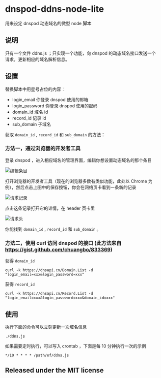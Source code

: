 # dnspod-ddns-node-lite

用来设定 dnspod 动态域名的微型 node 脚本

## 说明

只有一个文件 ddns.js ；只实现一个功能，向 dnspod 的动态域名接口发送一个请求，更新相应的域名解析信息。

## 设置

替换脚本中用星号占位的内容：

- login_email 你登录 dnspod 使用的邮箱
- login_password 你登录 dnspod 使用的密码
- domain_id 域名 id
- record_id 记录 id
- sub_domain 子域名

获取 `domain_id` , `record_id` 和 `sub_domain` 的方法：

### 方法一，通过浏览器的开发者工具

登录 dnspod ，进入相应域名的管理界面，编辑你想设置动态域名的那个条目

![编辑条目](http://www.bnlt.org/images/dnspod-ddns-node-lite/ddns.jpg)

打开浏览器的开发者工具（现在的浏览器多数有类似功能，此处以 Chrome 为例），然后点击上图中的保存按钮，你会在网络页卡看到一条新的记录

![请求记录](http://www.bnlt.org/images/dnspod-ddns-node-lite/network.jpg)

点击这条记录打开它的详情，在 header 页卡里

![请求头](http://www.bnlt.org/images/dnspod-ddns-node-lite/form-data.jpg)

你能找到 `domain_id` , `record_id` 和 `sub_domain` 。

### 方法二，使用 curl 访问 dnspod 的接口 (此方法来自 <https://gist.github.com/chuangbo/833369>)

获得 `domain_id`

    curl -k https://dnsapi.cn/Domain.List -d "login_email=xxx&login_password=xxx"

获得 `record_id`
    
    curl -k https://dnsapi.cn/Record.List -d "login_email=xxx&login_password=xxx&domain_id=xxx"

## 使用

执行下面的命令可以立刻更新一次域名信息

    ./ddns.js
    
如果需要定时执行，可以写入 crontab ，下面是每 10 分钟执行一次的示例

    */10 * * * * /path/of/ddns.js

## Released under the MIT license
